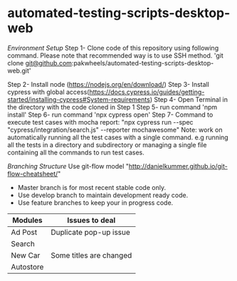 # automated-testing-scripts-desktop-web


*Environment Setup*
Step 1- Clone code of this repository using following command. Please note that recommended way is to use SSH method.
'git clone git@github.com:pakwheels/automated-testing-scripts-desktop-web.git'

Step 2- Install node (https://nodejs.org/en/download/)
Step 3- Install cypress with global access(https://docs.cypress.io/guides/getting-started/installing-cypress#System-requirements)
Step 4- Open Terminal in the directory with the code cloned in Step 1
Step 5- run command 'npm install'
Step 6- run command 'npx cypress open'
Step 7- Command to execute test cases with mocha report: "npx cypress run --spec "cypress/integration/search.js" --reporter mochawesome"
Note: work on automatically running all the test cases with a single command. e.g running all the tests in a directory and subdirectory or managing a single file containing all the commands to run test cases.


*Branching Structure*
Use git-flow model "http://danielkummer.github.io/git-flow-cheatsheet/"

* Master branch is for most recent stable code only.
* Use develop branch to maintain development ready code.
* Use feature branches to keep your in progress code.

Modules | Issues to deal
--- | --- | 
Ad Post | Duplicate pop-up issue
Search | 
New Car | Some titles are changed
Autostore | 
